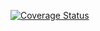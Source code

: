 [![Coverage Status](https://coveralls.io/repos/github/eqweqr/dxd/badge.svg?branch=master)](https://coveralls.io/github/eqweqr/dxd?branch=master)